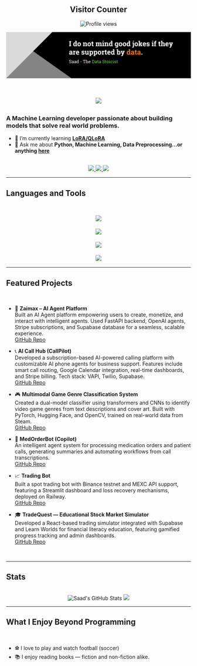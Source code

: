 <h2 align="center">Visitor Counter</h2>

<p align="center">
  <img src="https://komarev.com/ghpvc/?username=saad-ahmad07&color=brightgreen&style=for-the-badge&label=VISITORS" alt="Profile views" />
</p>

<img src="https://github.com/saad-ahmad07/saad-ahmad07/blob/main/Github Profile Banner.png" alt="A data scientist's joke">

<h1 align="center">
    <img src="https://readme-typing-svg.herokuapp.com/?font=Inter&size=48&center=true&vCenter=true&width=500&height=70&color=4493F8&duration=4000&lines=Hi+There!+👋;+I'm+Saad+Ahmad!;" />
</h1>

### A Machine Learning developer passionate about building models that solve real world problems.

- 🌱 I’m currently learning **[LoRA/QLoRA](https://towardsdatascience.com/llm-optimization-lora-and-qlora/)**
- 💬 Ask me about **Python, Machine Learning, Data Preprocessing...or anything [here](https://github.com/saad-ahmad07/saad-ahmad07/issues)**

<br>
<div align="center">
  <a href="saadahmad@gmail.com">
    <img src="https://img.shields.io/badge/Gmail-333333?style=for-the-badge&logo=gmail&logoColor=red" />
  </a>
  <a href="https://www.linkedin.com/in/ahmad-khan-saad/" target="_blank">
    <img src="https://img.shields.io/badge/LinkedIn-0077B5?style=for-the-badge&logo=linkedin&logoColor=white" target="_blank" />
  </a>
  <a href="https://medium.com" target="_blank">
    <img src="https://img.shields.io/badge/Medium-000000?style=for-the-badge&logo=medium&logoColor=white" target="_blank" />
  </a>
</div>

<hr>

## Languages and Tools

<br>

<p align="center">
  <!-- Row 1 (8 icons) -->
  <img src="https://skillicons.dev/icons?i=py,pytorch,fastapi,sklearn,django,nodejs,js,cpp" />
  <br><br>

  <!-- Row 2 (5 icons) -->
  <img src="https://skillicons.dev/icons?i=postgres,mysql,supabase,mongodb,redis" />
  <br><br>

  <!-- Row 3 (3 icons) -->
  <img src="https://skillicons.dev/icons?i=docker,sass,git" />
  <br><br>

  <!-- Row 4 (1 icon) -->
  <img src="https://skillicons.dev/icons?i=postman,linux" />
  <br>
</p>

<hr>

## Featured Projects

<br>

- 🤖 **Zaimax – AI Agent Platform**  
  Built an AI Agent platform empowering users to create, monetize, and interact with intelligent agents. Used FastAPI backend, OpenAI agents, Stripe subscriptions, and Supabase database for a seamless, scalable experience.  
  [GitHub Repo](#)

- 📞 **AI Call Hub (CallPilot)**  
  Developed a subscription-based AI-powered calling platform with customizable AI phone agents for business support. Features include smart call routing, Google Calendar integration, real-time dashboards, and Stripe billing. Tech stack: VAPI, Twilio, Supabase.  
  [GitHub Repo](#)

- 🎮 **Multimodal Game Genre Classification System**  
  Created a dual-model classifier using transformers and CNNs to identify video game genres from text descriptions and cover art. Built with PyTorch, Hugging Face, and OpenCV, trained on real-world data from Steam.  
  [GitHub Repo](#)

- 💊 **MedOrderBot (Copilot)**  
  An intelligent agent system for processing medication orders and patient calls, generating summaries and automating workflows from call transcriptions.  
  [GitHub Repo](#)

- 📈 **Trading Bot**  
  Built a spot trading bot with Binance testnet and MEXC API support, featuring a Streamlit dashboard and loss recovery mechanisms, deployed on Railway.  
  [GitHub Repo](#)

- 🎓 **TradeQuest — Educational Stock Market Simulator**  
  Developed a React-based trading simulator integrated with Supabase and Learn Worlds for financial literacy education, featuring gamified progress tracking and admin dashboards.  
  [GitHub Repo](#)

<br>

<hr>


## Stats

<br>

<div align="center">
  <img width=390 src="https://github-readme-stats.vercel.app/api?username=saad-ahmad07&theme=transparent&count_private=true&show_icons=true&rank_icon=github&locale=en" alt="Saad's GitHub Stats" />
  <img width=390 src="https://github-readme-streak-stats.herokuapp.com/?user=saad-ahmad07&theme=transparent&count_private=true&border_radius=10&locale=en" />
</div>

<hr>

## What I Enjoy Beyond Programming

<br>

- ⚽ I love to play and watch football (soccer)  
- 📚 I enjoy reading books — fiction and non-fiction alike.
